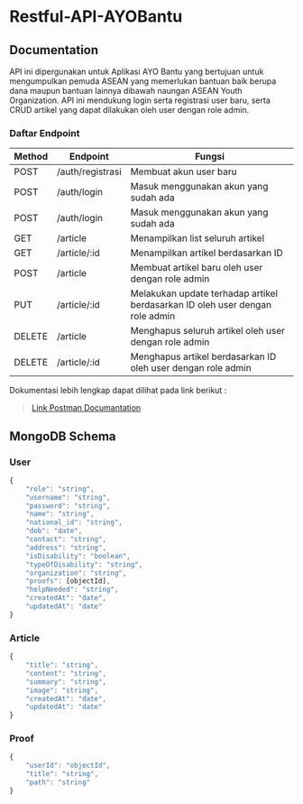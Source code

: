 # Restful-API-AYOBantu

## Documentation
API ini dipergunakan untuk Aplikasi AYO Bantu yang bertujuan untuk mengumpulkan pemuda ASEAN yang memerlukan bantuan baik berupa dana maupun bantuan lainnya dibawah naungan ASEAN Youth Organization. API ini mendukung login serta registrasi user baru, serta CRUD artikel yang dapat dilakukan oleh user dengan role admin.

### Daftar Endpoint
| Method | Endpoint | Fungsi |
| ------ | ------ | ------|
| POST | /auth/registrasi | Membuat akun user baru |
| POST | /auth/login | Masuk menggunakan akun yang sudah ada|
| POST | /auth/login | Masuk menggunakan akun yang sudah ada|
| GET | /article | Menampilkan list seluruh artikel|
| GET | /article/:id | Menampilkan artikel berdasarkan ID|
| POST | /article | Membuat artikel baru oleh user dengan role admin|
| PUT | /article/:id | Melakukan update terhadap artikel berdasarkan ID oleh user dengan role admin|
| DELETE | /article | Menghapus seluruh artikel oleh user dengan role admin|
| DELETE | /article/:id | Menghapus artikel berdasarkan ID oleh user dengan role admin|

Dokumentasi lebih lengkap dapat dilihat pada link berikut :

> [Link Postman Documantation](https://martian-escape-849290.postman.co/workspace/My-Workspace~0bdd07d4-99e6-4b0c-88c2-464eed637175/collection/21505080-c03b47bf-5844-4c21-9a38-d0d5d298f0ff?action=share&creator=24324521)

## MongoDB Schema

### User

```javascript
{
    "role": "string",
    "username": "string",
    "password": "string",
    "name": "string",
    "national_id": "string",
    "dob": "date",
    "contact": "string",
    "address": "string",
    "isDisability": "boolean",
    "typeOfDisability": "string",
    "organization": "string",
    "proofs": [objectId],
    "helpNeeded": "string",
    "createdAt": "date",
    "updatedAt": "date"
}
```

### Article

```javascript
{
    "title": "string",
    "content": "string",
    "summary": "string",
    "image": "string",
    "createdAt": "date",
    "updatedAt": "date"
}
```

### Proof
```javascript
{
    "userId": "objectId",
    "title": "string",
    "path": "string"
}
```
